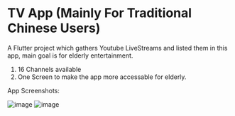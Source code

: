 # TV App (Mainly For Traditional Chinese Users)

A Flutter project which gathers Youtube LiveStreams and listed them in this app, main goal is for elderly entertainment.

1. 16 Channels available
2. One Screen to make the app more accessable for elderly.


App Screenshots: 



![image](https://user-images.githubusercontent.com/64678415/199483722-9ceab86d-6a93-4e9f-9e18-07b3a4bf487f.png)
![image](https://user-images.githubusercontent.com/64678415/199483839-406d77e7-1e94-49ef-85fa-e3de47d1252b.png)


